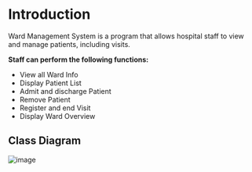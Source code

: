 # Introduction
Ward Management System is a program that allows hospital staff to view and manage patients, 
including visits. 
 
**Staff can perform the following functions:**
- View all Ward Info
- Display Patient List
- Admit and discharge Patient
- Remove Patient
- Register and end Visit
- Display Ward Overview

## Class Diagram

![image](https://github.com/user-attachments/assets/83e74aa7-3b48-4823-834d-c62395b8efb9)
